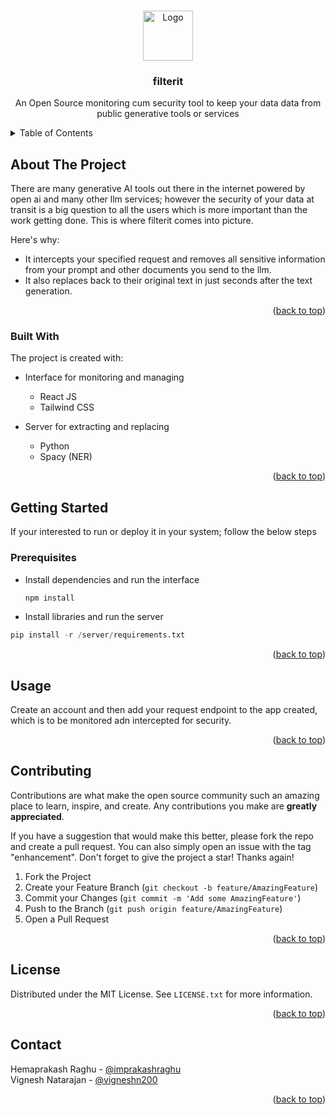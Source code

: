 <a id="readme-top"></a>


<!-- PROJECT LOGO -->
<br />
<div align="center">
  <a href="https://github.com/othneildrew/Best-README-Template">
    <img src="interface/public/logo.png" alt="Logo" width="80" height="80">
  </a>

  <h3 align="center">filterit</h3>

  <p align="center">
   An Open Source monitoring cum security tool to keep your data data from public generative tools or services
    <br />
    <!-- <a href="https://github.com/othneildrew/Best-README-Template"><strong>Explore the docs »</strong></a> -->
    <!-- <br /> -->
    <!-- <br />
    <a href="https://github.com/othneildrew/Best-README-Template/issues/new?labels=bug&template=bug-report---.md">Report Bug</a>
    ·
    <a href="https://github.com/othneildrew/Best-README-Template/issues/new?labels=enhancement&template=feature-request---.md">Request Feature</a> -->
  </p>
</div>



<!-- TABLE OF CONTENTS -->
<details>
  <summary>Table of Contents</summary>
  <ol>
    <li>
      <a href="#about-the-project">About The Project</a>
      <ul>
        <li><a href="#built-with">Built With</a></li>
      </ul>
    </li>
    <li>
      <a href="#getting-started">Getting Started</a>
      <ul>
        <li><a href="#prerequisites">Prerequisites</a></li>
        <!-- <li><a href="#installation">Installation</a></li> -->
      </ul>
    </li>
    <li><a href="#usage">Usage</a></li>
    <li><a href="#contributing">Contributing</a></li>
    <li><a href="#license">License</a></li>
    <li><a href="#contact">Contact</a></li>
  </ol>
</details>



<!-- ABOUT THE PROJECT -->
## About The Project
<!-- 
[![Product Name Screen Shot][product-screenshot]](https://google.com) -->

There are many generative AI tools out there in the internet powered by open ai and many other llm services; however the security of your data at transit is a big question to all the users which is more important than the work getting done. This is where filterit comes into picture.

Here's why:
* It intercepts your specified request and removes all sensitive information from your prompt and other documents you send to the llm.
* It also replaces back to their original text in just seconds after the text generation.

<p align="right">(<a href="#readme-top">back to top</a>)</p>

### Built With

The project is created with:

- Interface for monitoring and managing
  * React JS
  * Tailwind CSS

- Server for extracting and replacing
  * Python
  * Spacy (NER)


<p align="right">(<a href="#readme-top">back to top</a>)</p>



<!-- GETTING STARTED -->
## Getting Started

If your interested to run or deploy it in your system; follow the below steps

### Prerequisites

* Install dependencies and run the interface
  ```js
  npm install
  ```
* Install libraries and run the server
```py
pip install -r /server/requirements.txt
```

<p align="right">(<a href="#readme-top">back to top</a>)</p>



<!-- USAGE EXAMPLES -->
## Usage

Create an account and then add your request endpoint to the app created, which is to be monitored adn intercepted for security.

<p align="right">(<a href="#readme-top">back to top</a>)</p>


<!-- CONTRIBUTING -->
## Contributing

Contributions are what make the open source community such an amazing place to learn, inspire, and create. Any contributions you make are **greatly appreciated**.

If you have a suggestion that would make this better, please fork the repo and create a pull request. You can also simply open an issue with the tag "enhancement".
Don't forget to give the project a star! Thanks again!

1. Fork the Project
2. Create your Feature Branch (`git checkout -b feature/AmazingFeature`)
3. Commit your Changes (`git commit -m 'Add some AmazingFeature'`)
4. Push to the Branch (`git push origin feature/AmazingFeature`)
5. Open a Pull Request

<p align="right">(<a href="#readme-top">back to top</a>)</p>



<!-- LICENSE -->
## License

Distributed under the MIT License. See `LICENSE.txt` for more information.

<p align="right">(<a href="#readme-top">back to top</a>)</p>



<!-- CONTACT -->
## Contact

Hemaprakash Raghu - [@imprakashraghu](https://twitter.com/imprakashraghu)<br/>
Vignesh Natarajan - [@vigneshn200](https://www.linkedin.com/in/vigneshn200/)

<p align="right">(<a href="#readme-top">back to top</a>)</p>

<!-- MARKDOWN LINKS & IMAGES -->
<!-- https://www.markdownguide.org/basic-syntax/#reference-style-links -->
[contributors-shield]: https://img.shields.io/github/contributors/othneildrew/Best-README-Template.svg?style=for-the-badge
[contributors-url]: https://github.com/othneildrew/Best-README-Template/graphs/contributors
[forks-shield]: https://img.shields.io/github/forks/othneildrew/Best-README-Template.svg?style=for-the-badge
[forks-url]: https://github.com/othneildrew/Best-README-Template/network/members
[stars-shield]: https://img.shields.io/github/stars/othneildrew/Best-README-Template.svg?style=for-the-badge
[stars-url]: https://github.com/othneildrew/Best-README-Template/stargazers
[issues-shield]: https://img.shields.io/github/issues/othneildrew/Best-README-Template.svg?style=for-the-badge
[issues-url]: https://github.com/imprakashraghu/filterit/issues
[license-shield]: https://img.shields.io/github/license/othneildrew/Best-README-Template.svg?style=for-the-badge
[license-url]: https://github.com/imprakashraghu/filterit/blob/main/LICENSE
[linkedin-shield]: https://img.shields.io/badge/-LinkedIn-black.svg?style=for-the-badge&logo=linkedin&colorB=555
[linkedin-url]: https://linkedin.com/in/othneildrew
[product-screenshot]: /interface/public/screenshot.png
